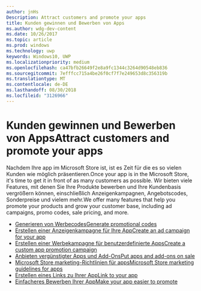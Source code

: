 ```yaml
---
author: jnHs
Description: Attract customers and promote your apps
title: Kunden gewinnen und Bewerben von Apps
ms.author: wdg-dev-content
ms.date: 10/26/2017
ms.topic: article
ms.prod: windows
ms.technology: uwp
keywords: Windows10, UWP
ms.localizationpriority: medium
ms.openlocfilehash: ca47bfb26649f2e8a9fc1344c3264d90548eb836
ms.sourcegitcommit: 7efffcc715a4be26f0cf7f7e249653d8c356319b
ms.translationtype: MT
ms.contentlocale: de-DE
ms.lasthandoff: 08/30/2018
ms.locfileid: "3126966"
---
```

# <a name="attract-customers-and-promote-your-apps"></a><span data-ttu-id="74c57-103">Kunden gewinnen und Bewerben von Apps</span><span class="sxs-lookup"><span data-stu-id="74c57-103">Attract customers and promote your apps</span></span>

<span data-ttu-id="74c57-104">Nachdem Ihre app im Microsoft Store ist, ist es Zeit für die es so vielen Kunden wie möglich präsentieren.</span><span class="sxs-lookup"><span data-stu-id="74c57-104">Once your app is in the Microsoft Store, it's time to get it in front of as many customers as possible.</span></span> <span data-ttu-id="74c57-105">Wir bieten viele Features, mit denen Sie Ihre Produkte bewerben und Ihre Kundenbasis vergrößern können, einschließlich Anzeigenkampagnen, Angebotscodes, Sonderpreise und vielem mehr.</span><span class="sxs-lookup"><span data-stu-id="74c57-105">We offer many features that help you promote your products and grow your customer base, including ad campaigns, promo codes, sale pricing, and more.</span></span>

-   [<span data-ttu-id="74c57-106">Generieren von Werbecodes</span><span class="sxs-lookup"><span data-stu-id="74c57-106">Generate promotional codes</span></span>](generate-promotional-codes.md)
-   [<span data-ttu-id="74c57-107">Erstellen einer Anzeigenkampagne für Ihre App</span><span class="sxs-lookup"><span data-stu-id="74c57-107">Create an ad campaign for your app</span></span>](create-an-ad-campaign-for-your-app.md)
-   [<span data-ttu-id="74c57-108">Erstellen einer Werbekampagne für benutzerdefinierte Apps</span><span class="sxs-lookup"><span data-stu-id="74c57-108">Create a custom app promotion campaign</span></span>](create-a-custom-app-promotion-campaign.md)
-   [<span data-ttu-id="74c57-109">Anbieten vergünstigter Apps und Add-Ons</span><span class="sxs-lookup"><span data-stu-id="74c57-109">Put apps and add-ons on sale</span></span>](put-apps-and-add-ons-on-sale.md)
-   [<span data-ttu-id="74c57-110">Microsoft Store marketing-Richtlinien für apps</span><span class="sxs-lookup"><span data-stu-id="74c57-110">Microsoft Store marketing guidelines for apps</span></span>](app-marketing-guidelines.md)
-   [<span data-ttu-id="74c57-111">Erstellen eines Links zu Ihrer App</span><span class="sxs-lookup"><span data-stu-id="74c57-111">Link to your app</span></span>](link-to-your-app.md)
-   [<span data-ttu-id="74c57-112">Einfacheres Bewerben Ihrer App</span><span class="sxs-lookup"><span data-stu-id="74c57-112">Make your app easier to promote</span></span>](make-your-app-easier-to-promote.md)

 

 
